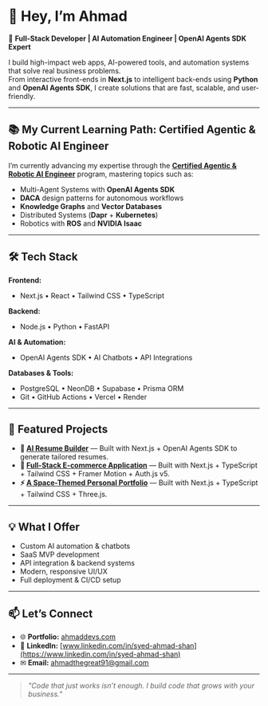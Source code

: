 # 👋 Hey, I’m Ahmad

🚀 **Full-Stack Developer | AI Automation Engineer | OpenAI Agents SDK Expert**

I build high-impact web apps, AI-powered tools, and automation systems that solve real business problems.  
From interactive front-ends in **Next.js** to intelligent back-ends using **Python** and **OpenAI Agents SDK**, I create solutions that are fast, scalable, and user-friendly.

---

## 📚 My Current Learning Path: Certified Agentic & Robotic AI Engineer

I’m currently advancing my expertise through the **[Certified Agentic & Robotic AI Engineer](https://github.com/panaversity/learn-agentic-ai)** program, mastering topics such as:

- Multi-Agent Systems with **OpenAI Agents SDK**
- **DACA** design patterns for autonomous workflows
- **Knowledge Graphs** and **Vector Databases**
- Distributed Systems (**Dapr** + **Kubernetes**)
- Robotics with **ROS** and **NVIDIA Isaac**

---

## 🛠 Tech Stack

**Frontend:**
- Next.js • React • Tailwind CSS • TypeScript

**Backend:**
- Node.js • Python • FastAPI

**AI & Automation:**
- OpenAI Agents SDK • AI Chatbots • API Integrations

**Databases & Tools:**
- PostgreSQL • NeonDB • Supabase • Prisma ORM
- Git • GitHub Actions • Vercel • Render

---

## 📌 Featured Projects

- **🤖 [AI Resume Builder](https://resume-ai-multi-agent-resume-builde.vercel.app/)** — Built with Next.js + OpenAI Agents SDK to generate tailored resumes.
- **🧠 [Full-Stack E-commerce Application](https://brandsverse.vercel.app/)** — Built with Next.js + TypeScript + Tailwind CSS + Framer Motion + Auth.js v5.
- **⚡ [A Space-Themed Personal Portfolio](https://ahmaddevs.com/)** — Built with Next.js + TypeScript + Tailwind CSS + Three.js.

---

## 💡 What I Offer
- Custom AI automation & chatbots
- SaaS MVP development
- API integration & backend systems
- Modern, responsive UI/UX
- Full deployment & CI/CD setup

---

## 📫 Let’s Connect
- 🌐 **Portfolio:** [ahmaddevs.com](https://ahmaddevs.com/)
- 🎯 **LinkedIn:** [www.linkedin.com/in/syed-ahmad-shan](https://www.linkedin.com/in/syed-ahmad-shan)
- ✉ **Email:** ahmadthegreat91@gmail.com

---

> *"Code that just works isn’t enough. I build code that grows with your business."*
